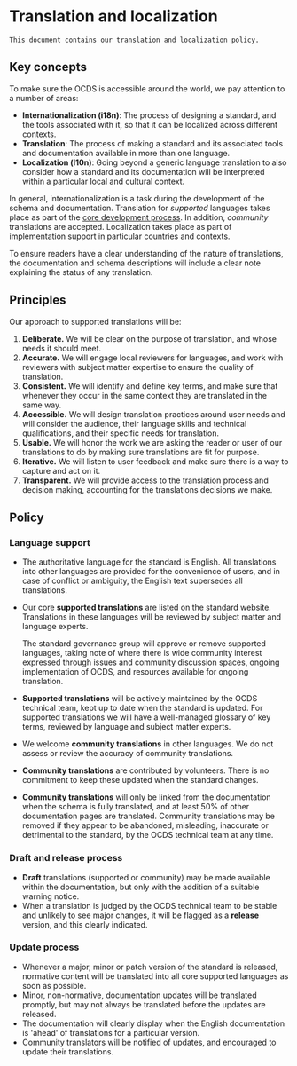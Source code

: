 # Translation and localization

```{admonition} Summary
This document contains our translation and localization policy.
```

## Key concepts

To make sure the OCDS is accessible around the world, we pay attention to a number of areas:

* **Internationalization (i18n)**: The process of designing a standard, and the tools associated with it, so that it can be localized across different contexts.
* **Translation**: The process of making a standard and its associated tools and documentation available in more than one language.
* **Localization (l10n)**: Going beyond a generic language translation to also consider how a standard and its documentation will be interpreted within a particular local and cultural context.

In general, internationalization is a task during the development of the schema and documentation. Translation for _supported_ languages takes place as part of the [core development process](index). In addition, _community_ translations are accepted. Localization takes place as part of implementation support in particular countries and contexts.

To ensure readers have a clear understanding of the nature of translations, the documentation and schema descriptions will include a clear note explaining the status of any translation.

## Principles

Our approach to supported translations will be:

1. **Deliberate.** We will be clear on the purpose of translation, and whose needs it should meet.
2. **Accurate.** We will engage local reviewers for languages, and work with reviewers with subject matter expertise to ensure the quality of translation.
3. **Consistent.** We will identify and define key terms, and make sure that whenever they occur in the same context they are translated in the same way.
4. **Accessible.** We will design translation practices around user needs and will consider the audience, their language skills and technical qualifications, and their specific needs for translation.
5. **Usable.** We will honor the work we are asking the reader or user of our translations to do by making sure translations are fit for purpose.
6. **Iterative.** We will listen to user feedback and make sure there is a way to capture and act on it.
7. **Transparent.** We will provide access to the translation process and decision making, accounting for the translations decisions we make.

## Policy

### Language support

* The authoritative language for the standard is English. All translations into other languages are provided for the convenience of users, and in case of conflict or ambiguity, the English text supersedes all translations.
* Our core **supported translations** are listed on the standard website. Translations in these languages will be reviewed by subject matter and language experts.

  The standard governance group will approve or remove supported languages, taking note of where there is wide community interest expressed through issues and community discussion spaces, ongoing implementation of OCDS, and resources available for ongoing translation.
* **Supported translations** will be actively maintained by the OCDS technical team, kept up to date when the standard is updated. For supported translations we will have a well-managed glossary of key terms, reviewed by language and subject matter experts.
* We welcome **community translations** in other languages. We do not assess or review the accuracy of community translations.
* **Community translations** are contributed by volunteers. There is no commitment to keep these updated when the standard changes.
* **Community translations** will only be linked from the documentation when the schema is fully translated, and at least 50% of other documentation pages are translated. Community translations may be removed if they appear to be abandoned, misleading, inaccurate or detrimental to the standard, by the OCDS technical team at any time.

### Draft and release process

* **Draft** translations (supported or community) may be made available within the documentation, but only with the addition of a suitable warning notice.
* When a translation is judged by the OCDS technical team to be stable and unlikely to see major changes, it will be flagged as a **release** version, and this clearly indicated.

### Update process

* Whenever a major, minor or patch version of the standard is released, normative content will be translated into all core supported languages as soon as possible.
* Minor, non-normative, documentation updates will be translated promptly, but may not always be translated before the updates are released.
* The documentation will clearly display when the English documentation is 'ahead' of translations for a particular version.
* Community translators will be notified of updates, and encouraged to update their translations.

